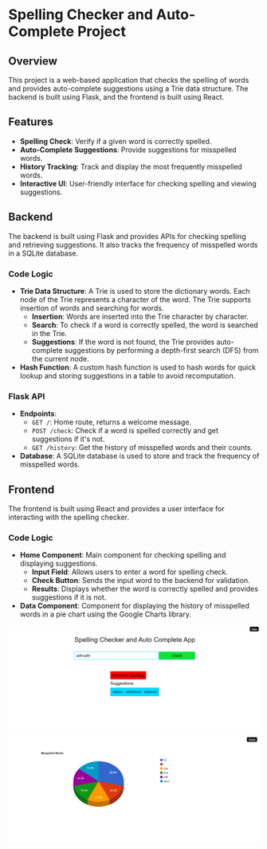 # Spelling Checker and Auto-Complete Project

## Overview

This project is a web-based application that checks the spelling of words and provides auto-complete suggestions using a Trie data structure. The backend is built using Flask, and the frontend is built using React.

## Features

- **Spelling Check**: Verify if a given word is correctly spelled.
- **Auto-Complete Suggestions**: Provide suggestions for misspelled words.
- **History Tracking**: Track and display the most frequently misspelled words.
- **Interactive UI**: User-friendly interface for checking spelling and viewing suggestions.

## Backend

The backend is built using Flask and provides APIs for checking spelling and retrieving suggestions. It also tracks the frequency of misspelled words in a SQLite database.

### Code Logic

- **Trie Data Structure**: A Trie is used to store the dictionary words. Each node of the Trie represents a character of the word. The Trie supports insertion of words and searching for words.
    - **Insertion**: Words are inserted into the Trie character by character.
    - **Search**: To check if a word is correctly spelled, the word is searched in the Trie.
    - **Suggestions**: If the word is not found, the Trie provides auto-complete suggestions by performing a depth-first search (DFS) from the current node.
- **Hash Function**: A custom hash function is used to hash words for quick lookup and storing suggestions in a table to avoid recomputation.

### Flask API

- **Endpoints**:
    - `GET /`: Home route, returns a welcome message.
    - `POST /check`: Check if a word is spelled correctly and get suggestions if it's not.
    - `GET /history`: Get the history of misspelled words and their counts.
- **Database**: A SQLite database is used to store and track the frequency of misspelled words.

## Frontend

The frontend is built using React and provides a user interface for interacting with the spelling checker.

### Code Logic

- **Home Component**: Main component for checking spelling and displaying suggestions.
    - **Input Field**: Allows users to enter a word for spelling check.
    - **Check Button**: Sends the input word to the backend for validation.
    - **Results**: Displays whether the word is correctly spelled and provides suggestions if it is not.
- **Data Component**: Component for displaying the history of misspelled words in a pie chart using the Google Charts library.

![Home Page](Image/home.png)
![Data Page](Image/data.png)
